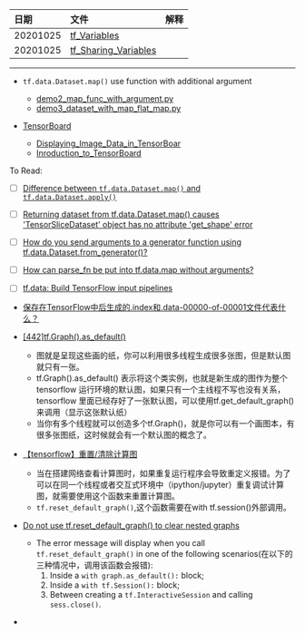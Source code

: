 | 日期 |文件 | 解释 |
| :------------- | :------------- |:------------- |
| 20201025 | [tf_Variables](tf_Variables.md) |  |
| 20201025 | [tf_Sharing_Variables](tf_Sharing_Variables.md) |  |


---
* `tf.data.Dataset.map()` use function with additional argument
    * [demo2_map_func_with_argument.py](./data/codes/demo2_map_func_with_argument.py)
    * [demo3_dataset_with_map_flat_map.py](./data/codes/demo3_dataset_with_map_flat_map.py)
    
* [TensorBoard](TensorBoard/)
    * [Displaying_Image_Data_in_TensorBoar](TensorBoard/Displaying_Image_Data_in_TensorBoard.md)
    * [Inroduction_to_TensorBoard](TensorBoard/Inroduction_to_TensorBoard.md)



To Read:
- [ ] [Difference between `tf.data.Dataset.map()` and `tf.data.Dataset.apply()`](https://stackoverflow.com/questions/47091726/difference-between-tf-data-dataset-map-and-tf-data-dataset-apply)
- [ ] [Returning dataset from tf.data.Dataset.map() causes 'TensorSliceDataset' object has no attribute 'get_shape' error](https://stackoverflow.com/questions/50809257/returning-dataset-from-tf-data-dataset-map-causes-tensorslicedataset-object)
- [ ] [How do you send arguments to a generator function using tf.data.Dataset.from_generator()?](https://stackoverflow.com/questions/52443273/how-do-you-send-arguments-to-a-generator-function-using-tf-data-dataset-from-gen)
- [ ] [How can parse_fn be put into tf.data.map without arguments? ](https://github.com/tensorflow/tensorflow/issues/23322)
- [ ] [tf.data: Build TensorFlow input pipelines](https://s0www0tensorflow0org.icopy.site/guide/data)


* [保存在TensorFlow中后生成的.index和.data-00000-of-00001文件代表什么？](https://stackoom.com/question/32ufU/%E4%BF%9D%E5%AD%98%E5%9C%A8TensorFlow%E4%B8%AD%E5%90%8E%E7%94%9F%E6%88%90%E7%9A%84-index%E5%92%8C-data-of-%E6%96%87%E4%BB%B6%E4%BB%A3%E8%A1%A8%E4%BB%80%E4%B9%88)

* [[442]tf.Graph().as_default()](https://blog.csdn.net/xc_zhou/article/details/84794226)
  * 图就是呈现这些画的纸，你可以利用很多线程生成很多张图，但是默认图就只有一张。
  * tf.Graph().as_default() 表示将这个类实例，也就是新生成的图作为整个 tensorflow 运行环境的默认图，如果只有一个主线程不写也没有关系，tensorflow 里面已经存好了一张默认图，可以使用tf.get_default_graph()来调用（显示这张默认纸）
  * 当你有多个线程就可以创造多个tf.Graph()，就是你可以有一个画图本，有很多张图纸，这时候就会有一个默认图的概念了。
* [【tensorflow】重置/清除计算图](https://blog.csdn.net/u014636245/article/details/84073239?utm_medium=distribute.pc_relevant.none-task-blog-BlogCommendFromBaidu-3.edu_weight&depth_1-utm_source=distribute.pc_relevant.none-task-blog-BlogCommendFromBaidu-3.edu_weight)
  * 当在搭建网络查看计算图时，如果重复运行程序会导致重定义报错。为了可以在同一个线程或者交互式环境中（ipython/jupyter）重复调试计算图，就需要使用这个函数来重置计算图。
  * `tf.reset_default_graph()`,这个函数需要在with tf.session()外部调用。
* [Do not use tf.reset_default_graph() to clear nested graphs](https://stackoverflow.com/questions/46893824/do-not-use-tf-reset-default-graph-to-clear-nested-graphs)
  * The error message will display when you call `tf.reset_default_graph()` in one of the following scenarios(在以下的三种情况中，调用该函数会报错):
    1. Inside a `with graph.as_default():` block;
    2. Inside a `with tf.Session():` block;
    3. Between creating a `tf.InteractiveSession` and calling `sess.close()`.
* []()

